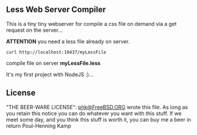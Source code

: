 ## Less Web Server Compiler

This is a tiny tiny webserver for compile a css file on demand
via a get request on the server...

__ATTENTION__ you need a less file already on server.

``
curl http://localhost:10437/myLessFile
``

compile file on server __myLessFile.less__

It's my first project with NodeJS :)...

## License

"THE BEER-WARE LICENSE":
<phk@FreeBSD.ORG> wrote this file. As long as you retain this notice you
can do whatever you want with this stuff. If we meet some day, and you think
this stuff is worth it, you can buy me a beer in return Poul-Henning Kamp
